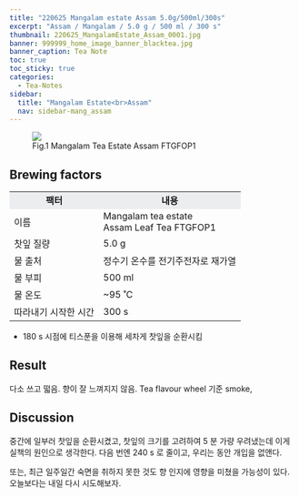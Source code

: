 ```yaml
---
title: "220625 Mangalam estate Assam 5.0g/500ml/300s"
excerpt: "Assam / Mangalam / 5.0 g / 500 ml / 300 s"
thumbnail: 220625_MangalamEstate_Assam_0001.jpg
banner: 999999_home_image_banner_blacktea.jpg
banner_caption: Tea Note
toc: true
toc_sticky: true
categories:
  - Tea-Notes
sidebar:
  title: "Mangalam Estate<br>Assam"
  nav: sidebar-mang_assam
---
```


<figure class="align-center">
  <a href="{{ site.url }}{{ site.baseurl }}/assets/images/220625_MangalamEstate_Assam_0000.png">
  <img src="{{ site.url }}{{ site.baseurl }}/assets/images/220625_MangalamEstate_Assam_0000.png">
  </a>
  <figcaption>
  Fig.1 Mangalam Tea Estate Assam FTGFOP1
  </figcaption>
</figure>

## Brewing factors

<div align="center">
  <table align = "center" >
      <tr bgcolor="#ebedef" align ="center">
      <td><b>팩터</b></td>
      <td><b>내용</b></td>
      </tr>
      <tr>
      <td>이름</td>
      <td>Mangalam tea estate<br>Assam Leaf Tea FTGFOP1</td>
      </tr>
      <tr>
      <td>찻잎 질량</td>
      <td>5.0 g</td>
      </tr>
      <tr>
    <td>물 출처</td>
      <td>정수기 온수를 전기주전자로 재가열</td>
      </tr>
      <tr>
    <td>물 부피</td>
      <td>500 ml</td>
      </tr>
      <tr>
    <td>물 온도</td>
      <td>~95 ˚C</td>
      </tr>
      <tr>
    <td>따라내기 시작한 시간</td>
      <td>300 s</td>
      </tr>
  </table>
</div>

* 180 s 시점에 티스푼을 이용해 세차게 찻잎을 순환시킴

## Result

다소 쓰고 떫음. 향이 잘 느껴지지 않음. Tea flavour wheel 기준 smoke,

## Discussion

중간에 일부러 찻잎을 순환시켰고, 찻잎의 크기를 고려하여 5 분 가량 우려냈는데 이게 실책의 원인으로 생각한다. 다음 번엔 240 s 로 줄이고, 우리는 동안 개입을 없앤다.

또는, 최근 일주일간 숙면을 취하지 못한 것도 향 인지에 영향을 미쳤을 가능성이 있다. 오늘보다는 내일 다시 시도해보자.
